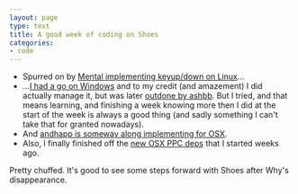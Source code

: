 ```yaml
---
layout: page
type: text
title: A good week of coding on Shoes
categories: 
- code
---
```

* Spurred on by [Mental implementing keyup/down on Linux](http://github.com/shoes/shoes/commit/8b1c84fa9cfef4a380a488212461d7e4abcf798d)... 
* ...[I had a go on Windows](http://github.com/atomicules/shoes/commits/keyup-keydown) and to my credit (and amazement) I did actually manage it, but was later [outdone by ashbb](http://github.com/ashbb/shoes/commit/4ab14247ebd5c1a600e8ac4944eccd12738f517f). But I tried, and that means learning, and finishing a week knowing more then I did at the start of the week is always a good thing (and sadly something I can't take that for granted nowadays). 
* And [andhapp is someway along implementing for OSX](http://groups.google.com/group/shoooes/msg/45ad7aeda6602413). 
* Also, I finally finished off the [new OSX PPC deps](http://wiki.github.com/shoes/shoes/buildingshoesonosxppc) that I started weeks ago. 

Pretty chuffed. It's good to see some steps forward with Shoes after Why's disappearance. 

